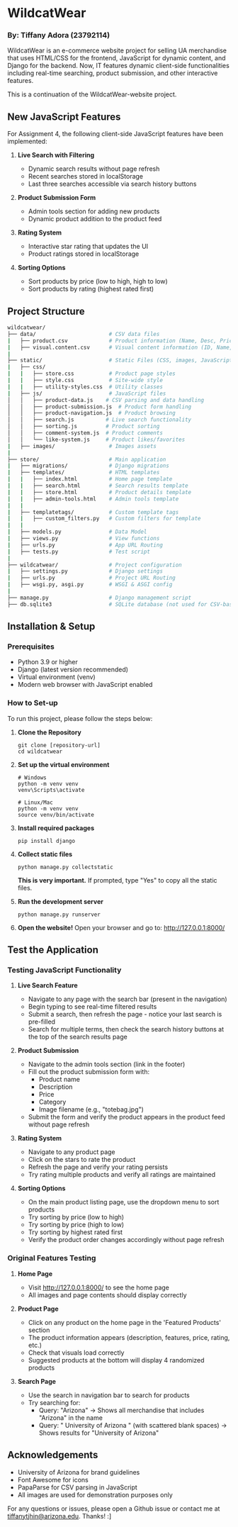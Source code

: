 # WildcatWear
### By: Tiffany Adora (23792114)

WildcatWear is an e-commerce website project for selling UA merchandise that uses HTML/CSS for the frontend, JavaScript for dynamic content, and Django for the backend. Now, IT features dynamic client-side functionalities including real-time searching, product submission, and other interactive features.

This is a continuation of the WildcatWear-website project.

## New JavaScript Features

For Assignment 4, the following client-side JavaScript features have been implemented:

1. **Live Search with Filtering**
   - Dynamic search results without page refresh
   - Recent searches stored in localStorage
   - Last three searches accessible via search history buttons

2. **Product Submission Form**
   - Admin tools section for adding new products
   - Dynamic product addition to the product feed

3. **Rating System**
   - Interactive star rating that updates the UI
   - Product ratings stored in localStorage

4. **Sorting Options**
   - Sort products by price (low to high, high to low)
   - Sort products by rating (highest rated first)

## Project Structure

```bash
wildcatwear/
├── data/                       # CSV data files
|   ├── product.csv             # Product information (Name, Desc, Price, etc.)
|   ├── visual.content.csv      # Visual content information (ID, Name, File type,etc)
|
├── static/                     # Static Files (CSS, images, JavaScript)
|   ├── css/        
|   |   ├── store.css           # Product page styles
|   |   ├── style.css           # Site-wide style
|   |   ├── utility-styles.css  # Utility classes
|   ├── js/                     # JavaScript files
│   │   ├── product-data.js    # CSV parsing and data handling
│   │   ├── product-submission.js  # Product form handling
│   │   ├── product-navigation.js  # Product browsing
│   │   ├── search.js          # Live search functionality
│   │   ├── sorting.js         # Product sorting
│   │   ├── comment-system.js  # Product comments
│   │   └── like-system.js     # Product likes/favorites
|   ├── images/                 # Images assets
|
├── store/                      # Main application
|   ├── migrations/             # Django migrations
|   ├── templates/              # HTML templates
|   |   ├── index.html          # Home page template
|   |   ├── search.html         # Search results template
|   |   ├── store.html          # Product details template
|   |   ├── admin-tools.html    # Admin tools template
|   |
|   ├── templatetags/           # Custom template tags
|   |   ├── custom_filters.py   # Custom filters for template
|   |
|   ├── models.py               # Data Model
|   ├── views.py                # View functions
|   ├── urls.py                 # App URL Routing
|   ├── tests.py                # Test script
|
├── wildcatwear/                # Project configuration
|   ├── settings.py             # Django settings  
|   ├── urls.py                 # Project URL Routing
|   ├── wsgi.py, asgi.py        # WSGI & ASGI config
|
├── manage.py                   # Django management script
├── db.sqlite3                  # SQLite database (not used for CSV-based data)
```

## Installation & Setup

### Prerequisites
- Python 3.9 or higher
- Django (latest version recommended)
- Virtual environment (venv)
- Modern web browser with JavaScript enabled

### How to Set-up

To run this project, please follow the steps below:

1. **Clone the Repository**
    ```
    git clone [repository-url]
    cd wildcatwear
    ```

2. **Set up the virtual environment**
    ```
    # Windows
    python -m venv venv
    venv\Scripts\activate

    # Linux/Mac
    python -m venv venv
    source venv/bin/activate
    ```

3. **Install required packages**
    ```
    pip install django
    ```

4. **Collect static files**
    ```
    python manage.py collectstatic
    ```
    **This is very important.** If prompted, type "Yes" to copy all the static files.

5. **Run the development server**
    ```
    python manage.py runserver
    ```

6. **Open the website!**
    Open your browser and go to: http://127.0.0.1:8000/

## Test the Application

### Testing JavaScript Functionality

1. **Live Search Feature**
   - Navigate to any page with the search bar (present in the navigation)
   - Begin typing to see real-time filtered results
   - Submit a search, then refresh the page - notice your last search is pre-filled
   - Search for multiple terms, then check the search history buttons at the top of the search results page

2. **Product Submission**
   - Navigate to the admin tools section (link in the footer)
   - Fill out the product submission form with:
     - Product name
     - Description
     - Price
     - Category
     - Image filename (e.g., "totebag.jpg")
   - Submit the form and verify the product appears in the product feed without page refresh

3. **Rating System**
   - Navigate to any product page
   - Click on the stars to rate the product
   - Refresh the page and verify your rating persists
   - Try rating multiple products and verify all ratings are maintained

4. **Sorting Options**
   - On the main product listing page, use the dropdown menu to sort products
   - Try sorting by price (low to high)
   - Try sorting by price (high to low)
   - Try sorting by highest rated first
   - Verify the product order changes accordingly without page refresh

### Original Features Testing

1. **Home Page**
   - Visit http://127.0.0.1:8000/ to see the home page
   - All images and page contents should display correctly

2. **Product Page**
   - Click on any product on the home page in the 'Featured Products' section
   - The product information appears (description, features, price, rating, etc.)
   - Check that visuals load correctly
   - Suggested products at the bottom will display 4 randomized products

3. **Search Page**
   - Use the search in navigation bar to search for products
   - Try searching for:
     - Query: "Arizona" -> Shows all merchandise that includes "Arizona" in the name
     - Query: "  University  of Arizona " (with scattered blank spaces) -> Shows results for "University of Arizona"

## Acknowledgements
- University of Arizona for brand guidelines
- Font Awesome for icons
- PapaParse for CSV parsing in JavaScript
- All images are used for demonstration purposes only

For any questions or issues, please open a Github issue or contact me at tiffanytjhin@arizona.edu. Thanks! :]
